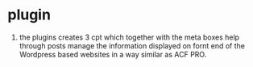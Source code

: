 # plugin

1. the plugins creates 3 cpt which together with the meta boxes help through posts manage the information displayed on fornt end of the Wordpress based websites in a way similar as ACF PRO.   

